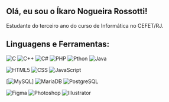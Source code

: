 ## Olá, eu sou o Íkaro Nogueira Rossotti!
Estudante do terceiro ano do curso de Informática no CEFET/RJ.

## Linguagens e Ferramentas:
![C](https://img.shields.io/badge/C-C-2bbc8a?logo=c&logoColor=white)
![C++](https://img.shields.io/badge/C++--2bbc8a?logo=cplsuplus&logoColor=white)
![C#](https://img.shields.io/badge/C#--2bbc8a?logo=csharp&logoColor=white)
![PHP](https://img.shields.io/badge/PHP--2bbc8a?logo=php&logoColor=white)
![Pthon](https://img.shields.io/badge/Python--2bbc8a?logo=python&logoColor=white)
![Java](https://img.shields.io/badge/Java--2bbc8a?logo=java&logoColor=white)

![HTML5](https://img.shields.io/badge/HTML5--2bbc8a?logo=html5&logoColor=white)
![CSS](https://img.shields.io/badge/CSS--2bbc8a?logo=css&logoColor=white)
![JavaScript](https://img.shields.io/badge/JavaScript--2bbc8a?logo=javascript&logoColor=white)

[![MySQL](https://img.shields.io/badge/MySQL-4479A1?logo=mysql&logoColor=white)]
![MariaDB](https://img.shields.io/badge/MariaDB--2bbc8a?logo=mariadb&logoColor=white)
![PostgreSQL](https://img.shields.io/badge/PostgreSQL--2bbc8a?logo=postgresql&logoColor=white)

![Figma](https://img.shields.io/badge/Figma--2bbc8a?logo=figma&logoColor=white)
![Photoshop](https://img.shields.io/badge/Photoshop--2bbc8a?logo=photoshop&logoColor=white)
![Illustrator](https://img.shields.io/badge/Illustrator--2bbc8a?logo=illustrator&logoColor=white)

